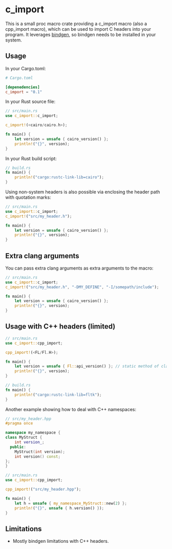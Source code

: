 # c_import

This is a small proc macro crate providing a c_import macro (also a cpp_import macro), which can be used to import C headers into your program. It leverages [bindgen](https://github.com/rust-lang/rust-bindgen), so bindgen needs to be installed in your system.

## Usage
In your Cargo.toml:
```toml
# Cargo.toml

[depenedencies]
c_import = "0.1"
```

In your Rust source file:
```rust
// src/main.rs
use c_import::c_import;

c_import!(<cairo/cairo.h>);

fn main() {
    let version = unsafe { cairo_version() };
    println!("{}", version);
}
```

In your Rust build script:
```rust
// build.rs
fn main() {
    println!("cargo:rustc-link-lib=cairo");
}
```

Using non-system headers is also possible via enclosing the header path with quotation marks:
```rust
// src/main.rs
use c_import::c_import;
c_import!("src/my_header.h");

fn main() {
    let version = unsafe { cairo_version() };
    println!("{}", version);
}
```

## Extra clang arguments
You can pass extra clang arguments as extra arguments to the macro:
```rust
// src/main.rs
use c_import::c_import;
c_import!("src/my_header.h", "-DMY_DEFINE", "-I/somepath/include");

fn main() {
    let version = unsafe { cairo_version() };
    println!("{}", version);
}
```

## Usage with C++ headers (limited)

```rust
// src/main.rs
use c_import::cpp_import;

cpp_import!(<FL/Fl.H>);

fn main() {
    let version = unsafe { Fl::api_version() }; // static method of class Fl
    println!("{}", version);
}
```

```rust
// build.rs
fn main() {
    println!("cargo:rustc-link-lib=fltk");
}
```

Another example showing how to deal with C++ namespaces:

```cpp
// src/my_header.hpp
#pragma once

namespace my_namespace {
class MyStruct {
    int version_;
  public:
    MyStruct(int version);
    int version() const;
};
}
```

```rust
// src/main.rs
use c_import::cpp_import;

cpp_import!("src/my_header.hpp");

fn main() {
    let h = unsafe { my_namespace_MyStruct::new(2) };
    println!("{}", unsafe { h.version() });
}
```


## Limitations
- Mostly bindgen limitations with C++ headers.